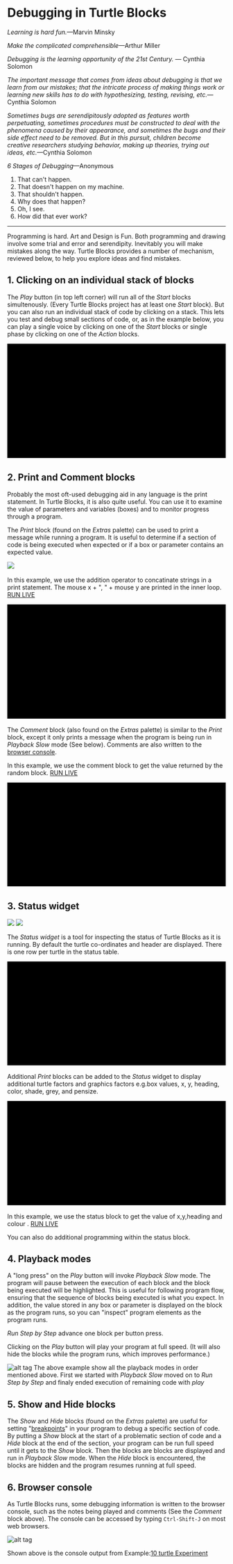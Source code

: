 # Debugging in Turtle Blocks

*Learning is hard fun.*&mdash;Marvin Minsky

*Make the complicated comprehensible*&mdash;Arthur Miller

*Debugging is the learning opportunity of the 21st Century.* &mdash;
Cynthia Solomon

*The important message that comes from ideas about debugging is that
we learn from our mistakes; that the intricate process of making
things work or learning new skills has to do with hypothesizing,
testing, revising, etc.*&mdash;Cynthia Solomon

*Sometimes bugs are serendipitously adopted as features worth
perpetuating, sometimes procedures must be constructed to deal with
the phenomena caused by their appearance, and sometimes the bugs and
their side effect need to be removed. But in this pursuit, children
become creative researchers studying behavior, making up theories,
trying out ideas, etc.*&mdash;Cynthia Solomon

*6 Stages of Debugging*&mdash;Anonymous
1. That can't happen.
2. That doesn't happen on my machine.
3. That shouldn't happen.
4. Why does that happen?
5. Oh, I see.
6. How did that ever work?

----

Programming is hard. Art and Design is Fun. Both programming
and drawing involve some trial and error and serendipity. Inevitably
you will make mistakes along the way. Turtle Blocks provides a number
of mechanism, reviewed below, to help you explore ideas and find
mistakes.

## 1. Clicking on an individual stack of blocks

The *Play* button (in top left corner) will run all of the *Start*
blocks simultenously. (Every Turtle Blocks project has at least one
*Start* block). But you can also run an individual stack of code by
clicking on a stack. This lets you test and debug small sections of
code, or, as in the example below, you can play a single voice by
clicking on one of the *Start* blocks or single phase by clicking on
one of the *Action* blocks.

![alt tag](https://github.com/sugarlabs/turtleblocksjs/blob/master/guide/debug/actionblock-card.gif "Start blocks")

## 2. Print and Comment blocks


Probably the most oft-used debugging aid in any language is the print
statement. In Turtle Blocks, it is also quite useful. You can use it
to examine the value of parameters and variables (boxes) and to
monitor progress through a program.

The *Print* block (found on the *Extras* palette) can be used to print
a message while running a program. It is useful to determine if a
section of code is being executed when expected or if a box or
parameter contains an expected value.

<img src='https://rawgithub.com/sugarlabs/turtleblocksjs/master/guide/debugging1.svg' />

In this example, we use the addition operator to concatinate strings
in a print statement. The mouse x + ", " + mouse y are printed in the
inner loop. [RUN
LIVE](https://turtle.sugarlabs.org/index.html?id=1523391206069261&run=True)

<img src='https://github.com/sugarlabs/turtleblocksjs/blob/master/guide/debug/print-block.gif' />


The *Comment* block (also found on the *Extras* palette) is similar to
the *Print* block, except it only prints a message when the program is
being run in *Playback Slow* mode (See below). Comments are also
written to the [browser console](https://github.com/vaibhavdaren/turtleblocksjs/blob/master/guide/debug/debug.md#6-browser-console).

In this example, we use the comment block to get the value returned by the random block. [RUN
LIVE](https://turtle.sugarlabs.org/index.html?id=1528365709862799&run=True)

![alt tag](https://github.com/sugarlabs/turtleblocksjs/blob/master/guide/debug/comment-block.gif "Comment block")




## 3. Status widget

<img src='https://rawgithub.com/sugarlabs/turtleblocksjs/master/guide/status1.svg' />

<img src='https://rawgithub.com/sugarlabs/turtleblocksjs/master/guide/status2.svg' />

The *Status widget* is a tool for inspecting the status of Turtle
Blocks as it is running. By default the turtle co-ordinates and header are
displayed. There is one row per turtle in the status table.


![alt tag](https://github.com/sugarlabs/turtleblocksjs/blob/master/guide/debug/status-block.gif "using the Status block")

Additional *Print* blocks can be added to the *Status* widget to
display additional turtle factors and graphics factors 
e.g.box values, x, y, heading, color, shade, grey, and pensize.

![alt tag](https://github.com/sugarlabs/turtleblocksjs/blob/master/guide/debug/status-parameter.gif "additional factors within the Status block")

In this example, we use the status block to get the value of x,y,heading and colour . [RUN
LIVE](https://turtle.sugarlabs.org/index.html?id=1528365709862799&run=True)

You can also do additional programming within the status block. 


## 4. Playback modes

A "long press" on the *Play* button will invoke *Playback Slow*
mode. The program will pause between the execution of each block and
the block being executed will be highlighted. This is useful for
following program flow, ensuring that the sequence of blocks being
executed is what you expect. In addition, the value stored in any box
or parameter is displayed on the block as the program runs, so you can
"inspect" program elements as the program runs.


 *Run Step by Step*  advance one block per button press.
 
 
Clicking on the *Play* button will play your program at full
speed. (It will also hide the blocks while the program runs, which
improves performance.) 

![alt tag](https://github.com/sugarlabs/turtleblocksjs/blob/master/guide/debug/playback-button.gif "PlayBack Modes")
The above example show all the playback modes in order mentioned above.
First we started with *Playback Slow* moved on to  *Run Step by Step*  and finaly ended execution of remaining code with *play*


## 5. Show and Hide blocks

The *Show* and *Hide* blocks (found on the *Extras* palette) are
useful for setting
"[breakpoints](https://en.wikipedia.org/wiki/Breakpoint)" in your
program to debug a specific section of code. By putting a *Show* block
at the start of a problematic section of code and a *Hide* block at
the end of the section, your program can be run full speed until it
gets to the *Show* block. Then the blocks are blocks are displayed and
run in *Playback Slow* mode. When the *Hide* block is encountered, the
blocks are hidden and the program resumes running at full speed.

## 6. Browser console

As Turtle Blocks runs, some debugging information is written to the
browser console, such as the notes being played and comments (See the
*Comment* block above). The console can be accessed by typing
`Ctrl-Shift-J` on most web browsers.

![alt tag]( https://github.com/vaibhavdaren/turtleblocksjs/blob/master/guide/debug/console-output.PNG "Console blocks")

Shown above is the console output from Example:[10 turtle Experiment](https://turtle.sugarlabs.org/index.html?id=1525269509421918&run=True)
